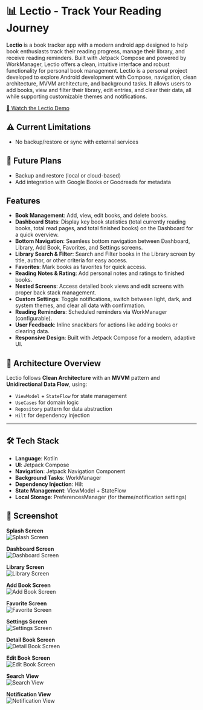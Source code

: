 # 📊 Lectio - Track Your Reading Journey

**Lectio** is a book tracker app with a modern android app designed to help book enthusiasts track their reading progress, manage their library, and receive reading reminders. Built with Jetpack Compose and powered by WorkManager, Lectio offers a clean, intuitive interface and robust functionality for personal book management. Lectio is a personal project developed to explore Android development with Compose, navigation, clean architecture, MVVM architecture, and background tasks. It allows users to add books, view and filter their library, edit entries, and clear their data, all while supporting customizable themes and notifications.

[🎥 Watch the Lectio Demo](https://drive.google.com/file/d/149ebK5TOMMkh2mPCIOIUlUOT6VC-mJCu/view?usp=drive_link)

## ⚠️ Current Limitations
- No backup/restore or sync with external services
  

## 🔧 Future Plans
- Backup and restore (local or cloud-based)
- Add integration with Google Books or Goodreads for metadata

## Features
- **Book Management**: Add, view, edit books, and delete books.
- **Dashboard Stats**: Display key book statistics (total currently reading books, total read pages, and total finished books) on the Dashboard for a quick overview.
- **Bottom Navigation**: Seamless bottom navigation between Dashboard, Library, Add Book, Favorites, and Settings screens.
- **Library Search & Filter**: Search and Filter books in the Library screen by title, author, or other criteria for easy access.
- **Favorites**: Mark books as favorites for quick access.
- **Reading Notes & Rating**: Add personal notes and ratings to finished books.
- **Nested Screens**: Access detailed book views and edit screens with proper back stack management.
- **Custom Settings**: Toggle notifications, switch between light, dark, and system themes, and clear all data with confirmation.
- **Reading Reminders**: Scheduled reminders via WorkManager (configurable).
- **User Feedback**: Inline snackbars for actions like adding books or clearing data.
- **Responsive Design**: Built with Jetpack Compose for a modern, adaptive UI.

## 🧱 Architecture Overview

Lectio follows **Clean Architecture** with an **MVVM** pattern and **Unidirectional Data Flow**, using:

- `ViewModel` + `StateFlow` for state management
- `UseCases` for domain logic
- `Repository` pattern for data abstraction
- `Hilt` for dependency injection

---

## 🛠️ Tech Stack

- **Language**: Kotlin
- **UI**: Jetpack Compose
- **Navigation**: Jetpack Navigation Component
- **Background Tasks**: WorkManager
- **Dependency Injection**: Hilt
- **State Management**: ViewModel + StateFlow
- **Local Storage**: PreferencesManager (for theme/notification settings)
  

## 📸 Screenshot
**Splash Screen**  
![Splash Screen](https://drive.google.com/uc?export=view&id=1kz0ZcQSbgwbjDTdlBp7eyJjC2MV74HSr)

**Dashboard Screen**  
![Dashboard Screen](https://drive.google.com/uc?export=view&id=17drZqJS39PTkSjhR1_6KtA7hn6uQJV-m)

**Library Screen**  
![Library Screen](https://drive.google.com/uc?export=view&id=1kwXp_iWq3BwpPJ9cc7xubBVOMl025LIw)

**Add Book Screen**  
![Add Book Screen](https://drive.google.com/uc?export=view&id=1u5bEKsE4sH660jdA2uq8YxifoX8qU9ZO)

**Favorite Screen**  
![Favorite Screen](https://drive.google.com/uc?export=view&id=1JhtVClYgcqZr_OnwGCADAkOaXNCNv2qI)

**Settings Screen**  
![Settings Screen](https://drive.google.com/uc?export=view&id=12tF4hefy83RS6mVNjVBG_NZst9A4NAGM)

**Detail Book Screen**  
![Detail Book Screen](https://drive.google.com/uc?export=view&id=1H7WyX0_53J9aQQh5-XcyCArhF3uL-Z63)

**Edit Book Screen**  
![Edit Book Screen](https://drive.google.com/uc?export=view&id=1AQqF6Y2SlrKYjdLq2Y-Uy9sc1xWA5Ash)

**Search View**  
![Search View](https://drive.google.com/uc?export=view&id=1XB5VLlvNznVtU2FdTuYpyAP_3qhMyHIt)

**Notification View**  
![Notification View](https://drive.google.com/uc?export=view&id=1NI-I4o8Sytf0rn2Kggf_D4xvfsiIr1oH)
